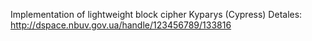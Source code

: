 Implementation of lightweight block cipher Kyparys (Cypress) 
Detales: http://dspace.nbuv.gov.ua/handle/123456789/133816
